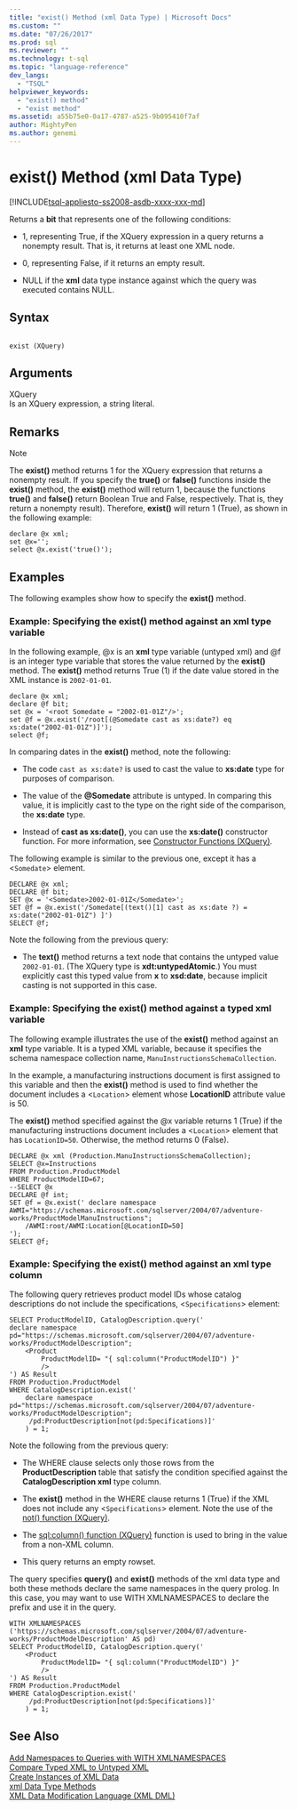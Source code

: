 ```yaml
---
title: "exist() Method (xml Data Type) | Microsoft Docs"
ms.custom: ""
ms.date: "07/26/2017"
ms.prod: sql
ms.reviewer: ""
ms.technology: t-sql
ms.topic: "language-reference"
dev_langs: 
  - "TSQL"
helpviewer_keywords: 
  - "exist() method"
  - "exist method"
ms.assetid: a55b75e0-0a17-4787-a525-9b095410f7af
author: MightyPen
ms.author: genemi
---
```

# exist() Method (xml Data Type)
[!INCLUDE[tsql-appliesto-ss2008-asdb-xxxx-xxx-md](../../includes/tsql-appliesto-ss2008-asdb-xxxx-xxx-md.md)]

  Returns a **bit** that represents one of the following conditions:  
  
-   1, representing True, if the XQuery expression in a query returns a nonempty result. That is, it returns at least one XML node.  
  
-   0, representing False, if it returns an empty result.  
  
-   NULL if the **xml** data type instance against which the query was executed contains NULL.  
  
## Syntax  
  
```  
  
exist (XQuery)   
```  
  
## Arguments  
 XQuery  
 Is an XQuery expression, a string literal.  
  
## Remarks  
  
> [!NOTE]  
>  The **exist()** method returns 1 for the XQuery expression that returns a nonempty result. If you specify the **true()** or **false()** functions inside the **exist()** method, the **exist()** method will return 1, because the functions **true()** and **false()** return Boolean True and False, respectively. That is, they return a nonempty result). Therefore, **exist()** will return 1 (True), as shown in the following example:  
  
```  
declare @x xml;  
set @x='';  
select @x.exist('true()');   
```  
  
## Examples  
 The following examples show how to specify the **exist()** method.  
  
### Example: Specifying the exist() method against an xml type variable  
 In the following example, @x is an **xml** type variable (untyped xml) and @f is an integer type variable that stores the value returned by the **exist()** method. The **exist()** method returns True (1) if the date value stored in the XML instance is `2002-01-01`.  
  
```  
declare @x xml;  
declare @f bit;  
set @x = '<root Somedate = "2002-01-01Z"/>';  
set @f = @x.exist('/root[(@Somedate cast as xs:date?) eq xs:date("2002-01-01Z")]');  
select @f;  
```  
  
 In comparing dates in the **exist()** method, note the following:  
  
-   The code `cast as xs:date?` is used to cast the value to **xs:date** type for purposes of comparison.  
  
-   The value of the **@Somedate** attribute is untyped. In comparing this value, it is implicitly cast to the type on the right side of the comparison, the **xs:date** type.  
  
-   Instead of **cast as xs:date()**, you can use the **xs:date()** constructor function. For more information, see [Constructor Functions &#40;XQuery&#41;](../../xquery/constructor-functions-xquery.md).  
  
 The following example is similar to the previous one, except it has a <`Somedate`> element.  
  
```  
DECLARE @x xml;  
DECLARE @f bit;  
SET @x = '<Somedate>2002-01-01Z</Somedate>';  
SET @f = @x.exist('/Somedate[(text()[1] cast as xs:date ?) = xs:date("2002-01-01Z") ]')  
SELECT @f;  
```  
  
 Note the following from the previous query:  
  
-   The **text()** method returns a text node that contains the untyped value `2002-01-01`. (The XQuery type is **xdt:untypedAtomic**.) You must explicitly cast this typed value from **x** to **xsd:date**, because implicit casting is not supported in this case.  
  
### Example: Specifying the exist() method against a typed xml variable  
 The following example illustrates the use of the **exist()** method against an **xml** type variable. It is a typed XML variable, because it specifies the schema namespace collection name, `ManuInstructionsSchemaCollection`.  
  
 In the example, a manufacturing instructions document is first assigned to this variable and then the **exist()** method is used to find whether the document includes a <`Location`> element whose **LocationID** attribute value is 50.  
  
 The **exist()** method specified against the @x variable returns 1 (True) if the manufacturing instructions document includes a <`Location`> element that has `LocationID=50`. Otherwise, the method returns 0 (False).  
  
```  
DECLARE @x xml (Production.ManuInstructionsSchemaCollection);  
SELECT @x=Instructions  
FROM Production.ProductModel  
WHERE ProductModelID=67;  
--SELECT @x  
DECLARE @f int;  
SET @f = @x.exist(' declare namespace AWMI="https://schemas.microsoft.com/sqlserver/2004/07/adventure-works/ProductModelManuInstructions";  
    /AWMI:root/AWMI:Location[@LocationID=50]  
');  
SELECT @f;  
```  
  
### Example: Specifying the exist() method against an xml type column  
 The following query retrieves product model IDs whose catalog descriptions do not include the specifications, <`Specifications`> element:  
  
```  
SELECT ProductModelID, CatalogDescription.query('  
declare namespace pd="https://schemas.microsoft.com/sqlserver/2004/07/adventure-works/ProductModelDescription";  
    <Product   
        ProductModelID= "{ sql:column("ProductModelID") }"   
        />  
') AS Result  
FROM Production.ProductModel  
WHERE CatalogDescription.exist('  
    declare namespace  pd="https://schemas.microsoft.com/sqlserver/2004/07/adventure-works/ProductModelDescription";  
     /pd:ProductDescription[not(pd:Specifications)]'  
    ) = 1;  
```  
  
 Note the following from the previous query:  
  
-   The WHERE clause selects only those rows from the **ProductDescription** table that satisfy the condition specified against the **CatalogDescription xml** type column.  
  
-   The **exist()** method in the WHERE clause returns 1 (True) if the XML does not include any <`Specifications`> element. Note the use of the [not() function (XQuery)](../../xquery/functions-on-boolean-values-not-function.md).  
  
-   The [sql:column() function (XQuery)](../../xquery/xquery-extension-functions-sql-column.md) function is used to bring in the value from a non-XML column.  
  
-   This query returns an empty rowset.  
  
 The query specifies **query()** and **exist()** methods of the xml data type and both these methods declare the same namespaces in the query prolog. In this case, you may want to use WITH XMLNAMESPACES to declare the prefix and use it in the query.  
  
```  
WITH XMLNAMESPACES ('https://schemas.microsoft.com/sqlserver/2004/07/adventure-works/ProductModelDescription' AS pd)  
SELECT ProductModelID, CatalogDescription.query('  
    <Product   
        ProductModelID= "{ sql:column("ProductModelID") }"   
        />  
') AS Result  
FROM Production.ProductModel  
WHERE CatalogDescription.exist('  
     /pd:ProductDescription[not(pd:Specifications)]'  
    ) = 1;  
```  
  
## See Also  
 [Add Namespaces to Queries with WITH XMLNAMESPACES](../../relational-databases/xml/add-namespaces-to-queries-with-with-xmlnamespaces.md)   
 [Compare Typed XML to Untyped XML](../../relational-databases/xml/compare-typed-xml-to-untyped-xml.md)   
 [Create Instances of XML Data](../../relational-databases/xml/create-instances-of-xml-data.md)   
 [xml Data Type Methods](../../t-sql/xml/xml-data-type-methods.md)   
 [XML Data Modification Language &#40;XML DML&#41;](../../t-sql/xml/xml-data-modification-language-xml-dml.md)  
  
  
